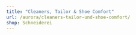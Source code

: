 ```yaml
---
title: "Cleaners, Tailor & Shoe Comfort"
url: /aurora/cleaners-tailor-und-shoe-comfort/
shop: Schneiderei
---
```

